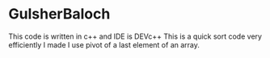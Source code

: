 # GulsherBaloch
This code is written in c++ and IDE is DEVc++
This is a quick sort code very efficiently I made I use pivot of a last element of an array. 
